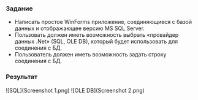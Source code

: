 ### Задание
- Написать простое WinForms приложение, соединяющиеся с базой данных и отображающее версию MS SQL Server.
- Пользовать должен иметь возможность выбрать «провайдер данных .Net» (SQL, OLE DB), который будет использовать для соединения
с БД.
- Пользователь должен иметь возможность задать строку соединения с БД.

### Результат
![SQL](Screenshot 1.png)
![OLE DB](Screenshot 2.png)
